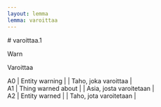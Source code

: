 ```yaml
---
layout: lemma
lemma: varoittaa
---
```


<div class="sense">
# <span class="sensename">varoittaa.1</span>

<span class="description">Warn</span>

<span class="description">Varoittaa</span>

A0 | Entity warning |   | Taho, joka varoittaa |  
A1 | Thing warned about |   | Asia, josta varoitetaan |  
A2 | Entity warned |   | Taho, jota varoitetaan |  

</div>


